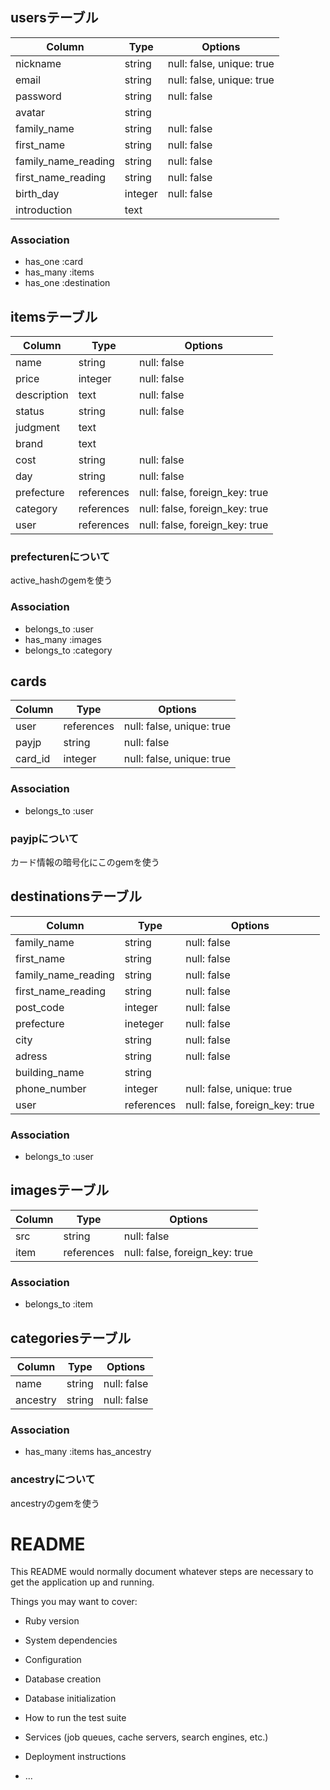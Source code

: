 ## usersテーブル
|Column|Type|Options|
|------|----|-------|
|nickname|string|null: false, unique: true|
|email|string|null: false, unique: true|
|password|string|null: false|
|avatar|string||
|family_name|string|null: false|
|first_name|string|null: false|
|family_name_reading|string|null: false|
|first_name_reading|string|null: false|
|birth_day|integer|null: false|
|introduction|text||

### Association
- has_one :card
- has_many :items
- has_one :destination


## itemsテーブル
|Column|Type|Options|
|------|----|-------|
|name|string|null: false|
|price|integer|null: false|
|description|text|null: false|
|status|string|null: false|
|judgment|text||
|brand|text||
|cost|string|null: false|
|day|string|null: false|
|prefecture|references|null: false, foreign_key: true|
|category|references|null: false, foreign_key: true|
|user|references|null: false, foreign_key: true|
### prefecturenについて
active_hashのgemを使う


### Association
- belongs_to :user
- has_many :images
- belongs_to :category

## cards
|Column|Type|Options|
|------|----|-------|
|user|references|null: false, unique: true|
|payjp|string|null: false|
|card_id|integer|null: false, unique: true|

### Association
- belongs_to :user

### payjpについて
カード情報の暗号化にこのgemを使う

## destinationsテーブル
|Column|Type|Options|
|------|----|-------|
|family_name|string|null: false|
|first_name|string|null: false|
|family_name_reading|string|null: false|
|first_name_reading|string|null: false|
|post_code|integer|null: false|
|prefecture|ineteger|null: false|
|city|string|null: false|
|adress|string|null: false|
|building_name|string||
|phone_number|integer|null: false, unique: true|
|user|references|null: false, foreign_key: true|

### Association
- belongs_to :user


## imagesテーブル
|Column|Type|Options|
|------|----|-------|
|src|string|null: false|
|item|references|null: false, foreign_key: true|

### Association
- belongs_to :item


## categoriesテーブル
|Column|Type|Options|
|------|----|-------|
|name|string|null: false|
|ancestry|string|null: false|

### Association
- has_many :items
has_ancestry

### ancestryについて
ancestryのgemを使う



# README

This README would normally document whatever steps are necessary to get the
application up and running.

Things you may want to cover:

* Ruby version

* System dependencies

* Configuration

* Database creation

* Database initialization

* How to run the test suite

* Services (job queues, cache servers, search engines, etc.)

* Deployment instructions

* ...
